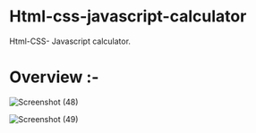 # Html-css-javascript-calculator
Html-CSS- Javascript calculator.

# Overview :-

![Screenshot (48)](https://user-images.githubusercontent.com/54316119/78472774-313b8380-7759-11ea-908b-fcdaf18b0d32.png)

![Screenshot (49)](https://user-images.githubusercontent.com/54316119/78472816-6fd13e00-7759-11ea-8295-3117be15f5d0.png)

